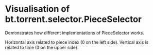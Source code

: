 # Visualisation of bt.torrent.selector.PieceSelector

Demonstrates how different implementations of PieceSelector works.
 
Horizontal axis related to piece index (0 on the left side).
Vertical axis is related to time (0 on the upper side).